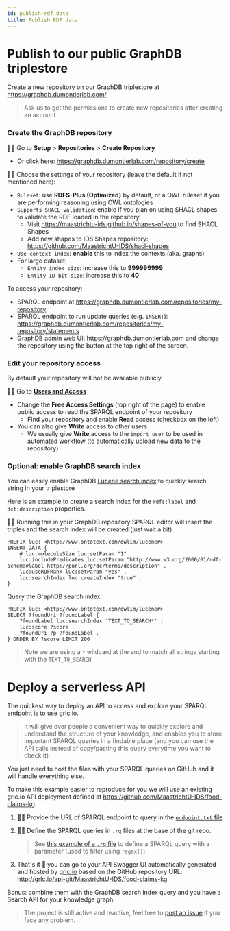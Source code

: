 ```yaml
---
id: publish-rdf-data
title: Publish RDF data
---
```


# Publish to our public GraphDB triplestore

Create a new repository on our GraphDB triplestore at https://graphdb.dumontierlab.com/

> Ask us to get the permissions to create new repositories after creating an account.

### Create the GraphDB repository

👩‍💻 Go to **Setup** > **Repositories** > **Create Repository**

* Or click here: https://graphdb.dumontierlab.com/repository/create

👩‍💻 Choose the settings of your repository (leave the default if not mentioned here):

* `Ruleset`: use **RDFS-Plus (Optimized)** by default, or a OWL ruleset if you are performing reasoning using OWL ontologies
* `Supports SHACL validation`: enable if you plan on using SHACL shapes to validate the RDF loaded in the repository. 
  * Visit https://maastrichtu-ids.github.io/shapes-of-you to find SHACL Shapes
  * Add new shapes to IDS Shapes repository: https://github.com/MaastrichtU-IDS/shacl-shapes
* `Use context index`: **enable** this to index the contexts (aka. graphs)
* For large dataset:
  * `Entity index size`: increase this to **999999999**
  * `Entity ID bit-size`: increase this to **40**

To access your repository:

* SPARQL endpoint at https://graphdb.dumontierlab.com/repositories/my-repository
* SPARQL endpoint to run update queries (e.g. `INSERT`): https://graphdb.dumontierlab.com/repositories/my-repository/statements
* GraphDB admin web UI: https://graphdb.dumontierlab.com and change the repository using the button at the top right of the screen.

### Edit your repository access

By default your repository will not be available publicly.

👩‍💻 Go to **[Users and Access](https://graphdb.dumontierlab.com/users)**

* Change the **Free Access Settings** (top right of the page) to enable public access to read the SPARQL endpoint of your repository
  * Find your repository and enable **Read** access (checkbox on the left)
* You can also give **Write** access to other users
  * We usually give **Write** access to the `import_user` to be used in automated workflow (to automatically upload new data to the repository)

### Optional: enable GraphDB search index

You can easily enable GraphDB [Lucene search index](https://lucene.apache.org/) to quickly search string in your triplestore

Here is an example to create a search index for the `rdfs:label` and `dct:description` properties.

👩‍💻 Running this in your GraphDB repository SPARQL editor will insert the triples and the search index will be created (just wait a bit)

```SPARQL
PREFIX luc: <http://www.ontotext.com/owlim/lucene#>
INSERT DATA { 
    # luc:moleculeSize luc:setParam "1" .
    luc:includePredicates luc:setParam "http://www.w3.org/2000/01/rdf-schema#label http://purl.org/dc/terms/description" .
    luc:useRDFRank luc:setParam "yes" .
    luc:searchIndex luc:createIndex "true" .
}
```

Query the GraphDB search index:

```SPARQL
PREFIX luc: <http://www.ontotext.com/owlim/lucene#>
SELECT ?foundUri ?foundLabel {
    ?foundLabel luc:searchIndex 'TEXT_TO_SEARCH*' ;
    luc:score ?score .
    ?foundUri ?p ?foundLabel .
} ORDER BY ?score LIMIT 200
```

> Note we are using a `*` wildcard at the end to match all strings starting with the `TEXT_TO_SEARCH`

# Deploy a serverless API

The quickest way to deploy an API to access and explore your SPARQL endpoint is to use [grlc.io](http://grlc.io/). 

> It will give over people a convenient way to quickly explore and understand the structure of your knowledge, and enables you to store important SPARQL queries in a findable place (and you can use the API calls instead of copy/pasting this query everytime you want to check it)

You just need to host the files with your SPARQL queries on GitHub and it will handle everything else. 

To make this example easier to reproduce for you we will use an existing grlc.io API deployment defined at https://github.com/MaastrichtU-IDS/food-claims-kg

1. 👩‍💻 Provide the URL of SPARQL endpoint to query in the [`endpoint.txt` file](https://github.com/MaastrichtU-IDS/food-claims-kg/blob/master/endpoint.txt)

2. 👩‍💻 Define the SPARQL queries in `.rq` files at the base of the git repo.

   > See [this example of a `.rq` file](https://github.com/MaastrichtU-IDS/food-claims-kg/blob/master/get-claims-for-food.rq) to define a SPARQL query with a parameter (used to filter using `regex()`).

3. That's it 🤯 you can go to your API Swagger UI automatically generated and hosted by [grlc.io](http://grlc.io/) based on the GitHub repository URL: http://grlc.io/api-git/MaastrichtU-IDS/food-claims-kg

Bonus: combine them with the GraphDB search index query and you have a Search API for your knowledge graph.

> The project is still active and reactive, feel free to [post an issue](https://github.com/CLARIAH/grlc/issues) if you face any problem.
